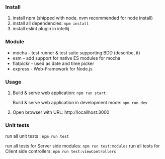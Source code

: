 ### Install

1. install npm (shipped with node. nvm recommended for node install)
1. install all dependencies: `npm install`
1. install eslint plugin in intellij

### Module
- mocha – test runner & test suite supporting BDD (describe, it)
- esm – add support for native ES modules for mocha
- flatpickr - used as date and time picker
- express -  Web-Framework for Node.js



### Usage
1. Build & serve web application: `npm run start`

    Build & serve web application in development mode: `npm run dev`
    
1. Open browser with URL: http://locallhost:3000



### Unit tests
run all unit tests : `npm run test`

run all tests for Server side modules: `npm run test:modules`
run all tests for Client side controllers: `npm run test:viewControllers`

